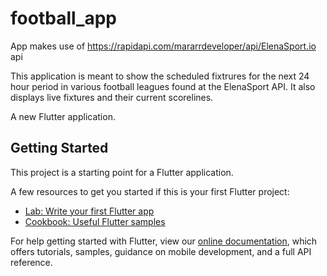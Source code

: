 # football_app


App makes use of https://rapidapi.com/mararrdeveloper/api/ElenaSport.io api

This application is meant to show the scheduled fixtrures for the next 24 hour period in various football leagues found at the ElenaSport API. It also displays live fixtures and their current scorelines.
















A new Flutter application.

## Getting Started

This project is a starting point for a Flutter application.

A few resources to get you started if this is your first Flutter project:

- [Lab: Write your first Flutter app](https://flutter.dev/docs/get-started/codelab)
- [Cookbook: Useful Flutter samples](https://flutter.dev/docs/cookbook)

For help getting started with Flutter, view our
[online documentation](https://flutter.dev/docs), which offers tutorials,
samples, guidance on mobile development, and a full API reference.
